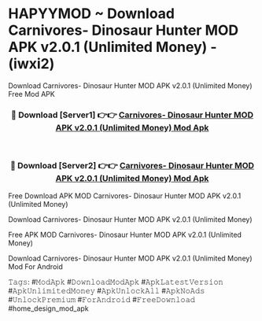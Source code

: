 # HAPYYMOD ~ Download Carnivores- Dinosaur Hunter MOD APK v2.0.1 (Unlimited Money) - (iwxi2)
Download Carnivores- Dinosaur Hunter MOD APK v2.0.1 (Unlimited Money) Free Mod APK

<div align="center">
<h3>🔴 Download [Server1] 👉👉 <a href="https://apk-comot.site?title=Carnivores-_Dinosaur_Hunter_MOD_APK_v2.0.1_(Unlimited_Money)">Carnivores- Dinosaur Hunter MOD APK v2.0.1 (Unlimited Money) Mod Apk</a></h3><br>

<h3>🔴 Download [Server2] 👉👉 <a href="https://apk-comot.site?title=Carnivores-_Dinosaur_Hunter_MOD_APK_v2.0.1_(Unlimited_Money)">Carnivores- Dinosaur Hunter MOD APK v2.0.1 (Unlimited Money) Mod Apk</a></h3>
</div>


Free Download APK MOD Carnivores- Dinosaur Hunter MOD APK v2.0.1 (Unlimited Money)

Download Carnivores- Dinosaur Hunter MOD APK v2.0.1 (Unlimited Money) 

Free APK MOD Carnivores- Dinosaur Hunter MOD APK v2.0.1 (Unlimited Money) 

Download Carnivores- Dinosaur Hunter MOD APK v2.0.1 (Unlimited Money) Mod For Android

𝚃𝚊𝚐𝚜: #𝙼𝚘𝚍𝙰𝚙𝚔 #𝙳𝚘𝚠𝚗𝚕𝚘𝚊𝚍𝙼𝚘𝚍𝙰𝚙𝚔 #𝙰𝚙𝚔𝙻𝚊𝚝𝚎𝚜𝚝𝚅𝚎𝚛𝚜𝚒𝚘𝚗 #𝙰𝚙𝚔𝚄𝚗𝚕𝚒𝚖𝚒𝚝𝚎𝚍𝙼𝚘𝚗𝚎𝚢 #𝙰𝚙𝚔𝚄𝚗𝚕𝚘𝚌𝚔𝙰𝚕𝚕 #𝙰𝚙𝚔𝙽𝚘𝙰𝚍𝚜 #𝚄𝚗𝚕𝚘𝚌𝚔𝙿𝚛𝚎𝚖𝚒𝚞𝚖 #𝙵𝚘𝚛𝙰𝚗𝚍𝚛𝚘𝚒𝚍 #𝙵𝚛𝚎𝚎𝙳𝚘𝚠𝚗𝚕𝚘𝚊𝚍 #home_design_mod_apk